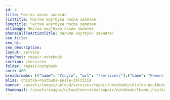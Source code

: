 ```yaml
---
id: 4
title: Чистка после залития
listtitle: Чистка ноутбука после залития
longtitle: Чистка ноутбука после залития
altimage: Чистка ноутбука после залития
phoneCallToActionTitle: Залили ноутбук? Звоните!
seo_title: 
seo_h1: 
seo_description: 
layout: service
typePost: repair-notebook
section: /services
folder: repair/notebook
sort: 400
breadcrumbs: [{"name": "Услуги", "url": "/services/"},{"name": "Ремонт устройств", "url": "/services/repair/"},{"name": "Ноутбук", "url": "/services/repair/notebook/"}]
alias: chistka-noutbuka-posle-zalitiia
banner: /assets/images/upload/services/repair/notebook/chistka-noutbuka-posle-zalitiia.jpg
thumbnail: /assets/images/upload/services/repair/notebook/thumb_chistka-noutbuka-posle-zalitiia.jpg
---
```

